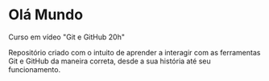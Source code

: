 # Olá Mundo
 Curso em vídeo "Git e GitHub 20h"

 Repositório criado com o intuito de aprender a interagir com as 
 ferramentas Git e GitHub da maneira correta, desde a sua história até seu funcionamento.
